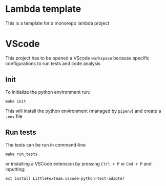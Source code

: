 # Lambda template

This is a template for a monorepo lambda project

# VScode

This project has to be opened a VScode `workspace` because specific configurations to run tests and code analysis

## Init

To initialize the python environment run:

    make init

This will install the python environment (managed by `pipenv`) and create a `.env` file

## Run tests

The tests can be run in command-line

    make run_tests

or installing a VSCode extension by pressing `Ctrl + P` or `Cmd + P` and inputting:

    ext install LittleFoxTeam.vscode-python-test-adapter
